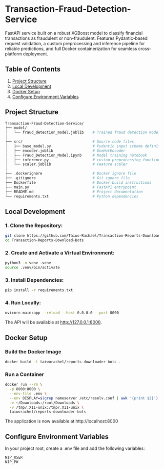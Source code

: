 # Transaction-Fraud-Detection-Service
FastAPI service built on a robust XGBoost model to classify financial transactions as fraudulent or non-fraudulent. Features Pydantic-based request validation, a custom preprocessing and inference pipeline for reliable predictions, and full Docker containerization for seamless cross-platform deployment.
  
## Table of Contents
1. [Project Structure](#project-structure)
2. [Local Development](#local-development)
3. [Docker Setup](#docker-setup)
4. [Configure Environment Variables](#configure-environment-variables)

## Project Structure
```bash
Transaction-Fraud-Detection-Service/   
├── model/                         
│   └── fraud_detection_model.joblib    # Trained fraud detection model  
│
├── src/                                # Source code files   
│   ├── base_model.py                   # Pydantic input schema definitions
│   ├── encoder.joblib                  # OneHotEncoder
│   ├── Fraud_Detection_Model.ipynb     # Model training notebook
│   ├── inference.py                    # custom preprocessing function  
│   └── scaler.joblib                   # Feature scaler 
│
├── .dockerignore                       # Docker ignore file  
├── .gitignore                          # Git ignore file  
├── Dockerfile                          # Docker build instructions  
├── main.py                             # FastAPI entrypoint  
├── README.md                           # Project documentation  
└── requirements.txt                    # Python dependencies  

```

## Local Development
### 1. Clone the Repository:  
```bash
git clone https://github.com/Taiwo-Rachael/Transaction-Reports-Download-Bots.git
cd Transaction-Reports-Download-Bots
```
 
### 2. Create and Activate a Virtual Environment:
```bash
python3 -m venv .venv
source .venv/bin/activate
```

### 3. Install Dependencies:
```bash
pip install -r requirements.txt
```

### 4. Run Locally:
```bash
uvicorn main:app --reload --host 0.0.0.0 --port 8000
```
The API will be available at http://127.0.0.1:8000.

## Docker Setup
### Build the Docker Image
```bash
docker build -t taiworachel/reports-downloader-bots .
```
### Run a Container
```bash
docker run --rm \
  -p 8000:8000 \
  --env-file .env \
  --env DISPLAY=$(grep nameserver /etc/resolv.conf | awk '{print $2}'):0.0 \
  -v ~/Downloads:/root/Downloads \
  -v /tmp/.X11-unix:/tmp/.X11-unix \
  taiworachel/reports-downloader-bots
```
The application is now available at http://localhost:8000

## Configure Environment Variables

In your project root, create a .env file and add the following variables:
```bash
NIP_USER
NIP_PW



